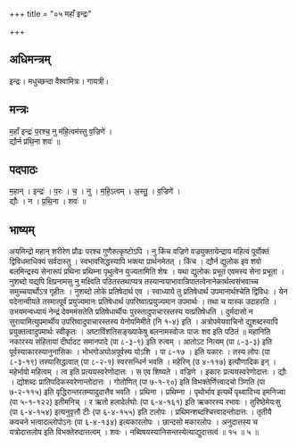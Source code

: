 +++
title = "०५ महाँ इन्द्रः"

+++
## अधिमन्त्रम्
इन्द्रः। मधुच्छन्दा वैश्वामित्रः। गायत्री।

## मन्त्रः
म॒हाँ इन्द्रः॑ प॒रश्च॒ नु म॑हि॒त्वम॑स्तु व॒ज्रिणे॑ ।  
द्यौर्न प्र॑थि॒ना शवः॑ ॥

## पदपाठः
म॒हान् । इन्द्रः॑ । प॒रः । च॒ । नु । म॒हि॒ऽत्वम् । अ॒स्तु॒ । व॒ज्रिणे॑ ।  
द्यौः । न । प्र॒थि॒ना । शवः॑ ॥

## भाष्यम्
अयमिन्द्रो महान् शरीरेण प्रौढः परश्च गुणैरुत्कृष्टोऽपि । नु किंच वज्रिणे वज्रयुक्तायेन्द्राय महित्वं पूर्वोक्तं द्विविधमाधिक्यं सर्वदास्तु । स्वभावसिद्धस्यापि भक्त्या प्रार्थनमेतत् । किंच । द्यौर्न द्युलोक इव शवो बलमिन्द्रस्य सेनारूपं प्रथिना प्रथिम्ना पृथुत्वेन युज्यतामिति शेषः । यथा द्युलोकः प्रभूत एवमस्य सेना प्रभूता । नुशब्दो यद्यपि क्षिप्रनामसु नु मक्ष्विति पठितस्तथाप्यत्र तस्यान्वयाभावान्निपातत्वेनानेकार्थत्वसंभवाच्च समुच्चयार्थोऽत्र गृहीतः । नुशब्दो लोके प्रतिषेदार्थ एव । स्वाध्याये तु प्रतिषेधार्थ उपमानार्थश्चेति द्विविधः । येन पदेनान्वीयते तस्मात्पूर्वं प्रयुज्यमानः प्रतिषेधार्थ उपरिष्वात्प्रयुज्यमान उपमार्थः । तथा च यास्क उदाहरति । उभयमन्वध्यायं नेन्द्रं देवममंसतेति प्रतिषेधार्थीयः पुरस्तादुपाचारस्तस्य यत्प्रतिषेधति । दुर्मदासो न सुरायामित्युपमार्थीय उपरिष्वादुपाचारस्तस्य येनोपमिमीते (नि १-४) इति । अत्रोपमेयवाचिनो द्युशब्दस्यापि प्रयुक्तत्वादुपमार्थः स्वीकृतः । अष्टाविंशतिसङ्ख्याकेषु बलनामस्वोजः पाजः शव इति पठितं ॥ महानिति नकारस्य संहितायां दीर्घादट समानपादे (पा ८-३-९) इति रुत्वम् । आतोऽट नित्यम् (पा ८-३-३) इति पूर्वस्याकारस्यानुनासिकः । भोभगोअघोअपूर्वस्य योऽशि । पा ८-१७ । इति यकारः । तस्य लोपः (पा ८-३-१९) तस्यासिद्धत्वात् (पा ८-२-१) स्वरसन्धिर्न भवति । महेरिन् (उ ४-११७) इत्यौणादिक इन् । महेर्भावो महित्वम् । त्व इति प्रत्ययस्वरेणोदात्तः । स एव शिष्यते । वज्रिणे । इकारः प्रत्ययस्वरेणोदात्तः । द्यौः । द्योशब्दः प्रातिपदिकस्वरेणान्तोदात्तः । गोतोणित् (पा ७-१-९०) इति विभक्तेर्णित्त्वादचो ञ्णिति (पा ७-२-११५) इति वृद्धिरान्तरतम्यादुदात्तैव भवति । प्रथिना । प्रथिम्ना । पृथोर्भाव इत्यर्थे पृथ्वादिभ्य इमनिज्वा (पा ५-१-१२२) इतीमनिच् । र ऋतो हलादेर्लघोः (पा ६-४-१६१) इति ऋकारस्य रभावः । तुरिष्ठेमेयःसु (पा ६-४-१५४) इत्यनुवृत्तौ टीः (पा ६-४-१५५) इति टलोपः । प्रथिमन्शब्दश्चित्त्वादन्तोदात्तः । तृतीयै कवचने भत्वादल्लोपोऽनः (पा ६-४-१३४) इत्यकारलोपः । छान्दसो मकारलोपः । अनुदात्तस्य च यत्रोदात्तलोप इति विभक्तेरुदात्तत्वम् । शवः । नब्विषयस्यानिसन्तस्येत्याद्युदात्तत्वं ॥ १५ ॥ ५ ॥